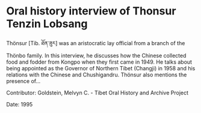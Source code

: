 # Oral history interview of Thonsur Tenzin Lobsang  
Thönsur [Tib. ཐོན་ཟུར] was an aristocratic lay official from a branch of the Thönbo family. In this interview, he discusses how the Chinese collected food and fodder from Kongpo when they first came in 1949. He talks about being appointed as the Governor of Northern Tibet (Changji) in 1958 and his relations with the Chinese and Chushigandru. Thönsur also mentions the presence of... 

Contributor: Goldstein, Melvyn C. - Tibet Oral History and Archive Project  

Date:
1995  

